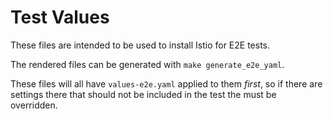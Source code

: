 # Test Values

These files are intended to be used to install Istio for E2E tests.

The rendered files can be generated with `make generate_e2e_yaml`.

These files will all have `values-e2e.yaml` applied to them *first*, so if there are settings there that should not be included in the test the must be overridden.
